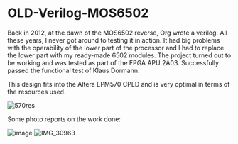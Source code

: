# OLD-Verilog-MOS6502

Back in 2012, at the dawn of the MOS6502 reverse, Org wrote a verilog. 
All these years, I never got around to testing it in action. 
It had big problems with the operability of the lower part of the processor 
and I had to replace the lower part with my ready-made 6502 modules. 
The project turned out to be working and was tested as part of the FPGA APU 2A03. 
Successfully passed the functional test of Klaus Dormann.

This design fits into the Altera EPM570 CPLD and is very optimal in terms of the resources used.

![570res](https://github.com/user-attachments/assets/d9e16637-b5d6-4586-b265-27229caaaa9a)



Some photo reports on the work done:

![image](https://github.com/user-attachments/assets/7d8b19c5-91b6-4fb8-af40-f35f4ac4b291)
![IMG_30963](https://github.com/user-attachments/assets/37a40b51-d8f1-4a10-b315-344833791017)
